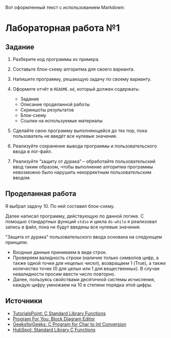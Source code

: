 Вот оформленный текст с использованием Markdown:


# Лабораторная работа №1

## Задание
1. Разберите код программы из примера.
2. Составьте блок-схему алгоритма для своего варианта.
3. Напишите программу, решающую задачу по своему варианту.
4. Оформите отчёт в `README.md`, который должен содержать:
   - Задание
   - Описание проделанной работы
   - Скриншоты результатов
   - Блок-схему
   - Ссылки на используемые материалы

5. Сделайте свою программу выполняющейся до тех пор, пока пользователь не введёт все нулевые значения.
6. Реализуйте сохранение вывода программы и пользовательского ввода в лог-файл.
7. Реализуйте “защиту от дурака” – обработайте пользовательский ввод таким образом, чтобы выполнение алгоритма программы невозможно было нарушить некорректным пользовательским вводом.

## Проделанная работа
Я выбрал задачу 10. По ней составил блок-схему.

Далее написал программу, действующую по данной логике. С помощью стандартных функций `stdio` и цикла `do-while` я реализовал запись в файл, пока не будут введены все нулевые значения. 

"Защита от дурака" пользовательского ввода основана на следующем принципе:
- Входные данные принимаем в виде строк.
- Проверяем валидность строки (наличие только символов цифр, а также одной точки для нецелых чисел), возвращаем 1 (True), а также количество точек (0 для целых или 1 для вещественных). В случае невалидности просим ввести число повторно.
- Далее, пользуясь свойствами десятичной системы исчисления, каждую цифру умножаем на 10 в степени порядка этой цифры.

## Источники
- [TutorialsPoint: C Standard Library Functions](https://www.tutorialspoint.com/c_standard_library/c_function_fclose.htm)
- [Program For You: Block Diagram Editor](https://programforyou.ru/block-diagram-redactor)
- [GeeksforGeeks: C Program for Char to Int Conversion](https://www.geeksforgeeks.org/c-program-for-char-to-int-conversion/#:~:text=Each%20character%20in%20C%20has,'0'%20from%20the%20character.)
- [HubSpot: Standard Library C Functions](https://blog.hubspot.com/website/standard-library-c-functions)

